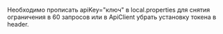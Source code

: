 Необходимо прописать apiKey="ключ" в local.properties для снятия ограничения в 60 запросов или в ApiClient убрать установку токена в header.
